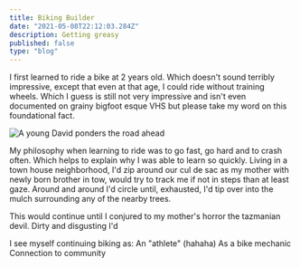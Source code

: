 ```yaml
---
title: Biking Builder
date: "2021-05-08T22:12:03.284Z"
description: Getting greasy
published: false 
type: "blog"
---
```

I first learned to ride a bike at 2 years old. Which doesn't sound terribly impressive, except that even at that age, I could ride without training wheels. Which I guess is still not very impressive and isn't even documented on grainy bigfoot esque VHS but please take my word on this foundational fact.


![A young David ponders the road ahead](./young-biking.jpeg)

My philosophy when learning to ride was to go fast, go hard and to crash often. Which helps to explain why I was able to learn so quickly. Living in a town house neighborhood, I'd zip around our cul de sac as my mother with newly born brother in tow, would try to track me if not in steps than at least gaze. Around and around I'd circle until, exhausted, I'd tip over into the mulch surrounding any of the nearby trees. 

This would continue until I conjured to my mother's horror the tazmanian devil. Dirty and disgusting I'd 

I see myself continuing biking as: 
An "athlete" (hahaha)
As a bike mechanic 
Connection to community 

